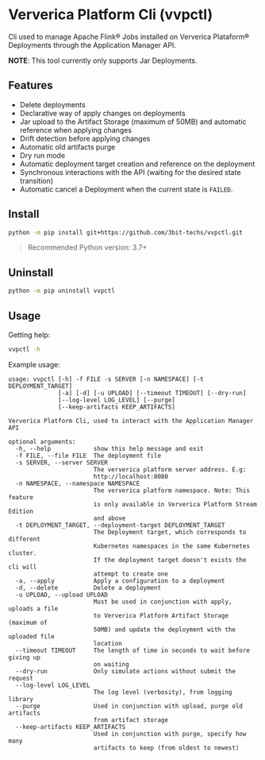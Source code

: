 # Ververica Platform Cli (vvpctl)

Cli used to manage Apache Flink® Jobs installed on Ververica Plataform® Deployments through the Application Manager API.

**NOTE**: This tool currently only supports Jar Deployments.

## Features

* Delete deployments
* Declarative way of apply changes on deployments
* Jar upload to the Artifact Storage (maximum of 50MB) and automatic reference when applying changes
* Drift detection before applying changes
* Automatic old artifacts purge
* Dry run mode
* Automatic deployment target creation and reference on the deployment
* Synchronous interactions with the API (waiting for the desired state transition)
* Automatic cancel a Deployment when the current state is `FAILED`.

## Install

```bash
python -m pip install git+https://github.com/3bit-techs/vvpctl.git
```

>Recommended Python version: 3.7+

## Uninstall


```bash
python -m pip uninstall vvpctl
```

## Usage

Getting help:

```bash
vvpctl -h
```

Example usage:

```text
usage: vvpctl [-h] -f FILE -s SERVER [-n NAMESPACE] [-t DEPLOYMENT_TARGET]
              [-a] [-d] [-u UPLOAD] [--timeout TIMEOUT] [--dry-run]
              [--log-level LOG_LEVEL] [--purge]
              [--keep-artifacts KEEP_ARTIFACTS]

Ververica Platform Cli, used to interact with the Application Manager API

optional arguments:
  -h, --help            show this help message and exit
  -f FILE, --file FILE  The deployment file
  -s SERVER, --server SERVER
                        The ververica platform server address. E.g:
                        http://localhost:8080
  -n NAMESPACE, --namespace NAMESPACE
                        The ververica platform namespace. Note: This feature
                        is only available in Ververica Platform Stream Edition
                        and above
  -t DEPLOYMENT_TARGET, --deployment-target DEPLOYMENT_TARGET
                        The Deployment target, which corresponds to different
                        Kubernetes namespaces in the same Kubernetes cluster.
                        If the deployment target doesn't exists the cli will
                        attempt to create one
  -a, --apply           Apply a configuration to a deployment
  -d, --delete          Delete a deployment
  -u UPLOAD, --upload UPLOAD
                        Must be used in conjunction with apply, uploads a file
                        to Ververica Platform Artifact Storage (maximum of
                        50MB) and update the deployment with the uploaded file
                        location
  --timeout TIMEOUT     The length of time in seconds to wait before giving up
                        on waiting
  --dry-run             Only simulate actions without submit the request
  --log-level LOG_LEVEL
                        The log level (verbosity), from logging library
  --purge               Used in conjunction with upload, purge old artifacts
                        from artifact storage
  --keep-artifacts KEEP_ARTIFACTS
                        Used in conjunction with purge, specify how many
                        artifacts to keep (from oldest to newest)
```
